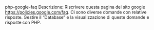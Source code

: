 php-google-faq
Descrizione:
Riscrivere questa pagina del sito google https://policies.google.com/faq.
Ci sono diverse domande con relative risposte. Gestire il “Database” e la visualizzazione di queste domande e risposte con PHP.

